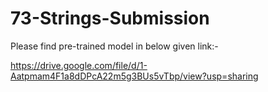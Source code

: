 # 73-Strings-Submission
Please find pre-trained model in below given link:-

https://drive.google.com/file/d/1-Aatpmam4F1a8dDPcA22m5g3BUs5vTbp/view?usp=sharing
